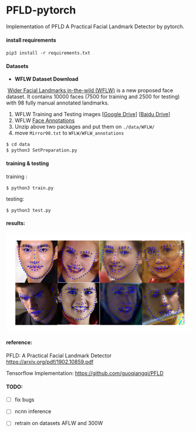 # PFLD-pytorch

Implementation of  PFLD A Practical Facial Landmark Detector by pytorch.

#### install requirements

~~~shell
pip3 install -r requirements.txt
~~~

#### Datasets

- **WFLW Dataset Download**

​    [Wider Facial Landmarks in-the-wild (WFLW)](https://wywu.github.io/projects/LAB/WFLW.html) is a new proposed face dataset. It contains 10000 faces (7500 for training and 2500 for testing)  with 98 fully manual annotated landmarks.

1. WFLW Training and Testing images [[Google Drive](https://drive.google.com/file/d/1hzBd48JIdWTJSsATBEB_eFVvPL1bx6UC/view?usp=sharing)] [[Baidu Drive](https://pan.baidu.com/s/1paoOpusuyafHY154lqXYrA)]
2. WFLW  [Face Annotations](https://wywu.github.io/projects/LAB/support/WFLW_annotations.tar.gz)
3. Unzip above two packages and put them on `./data/WFLW/`
4. move `Mirror98.txt` to `WFLW/WFLW_annotations`

~~~shell
$ cd data 
$ python3 SetPreparation.py
~~~

#### training & testing

training :

~~~shell
$ python3 train.py
~~~

testing:

~~~shell
$ python3 test.py
~~~

#### results:

![](./results/example.png)

#### reference: 

 PFLD: A Practical Facial Landmark Detector https://arxiv.org/pdf/1902.10859.pdf

Tensorflow Implementation: https://github.com/guoqiangqi/PFLD

#### TODO:

- [ ] fix bugs

- [ ] ncnn inference

- [ ] retrain on datasets AFLW and 300W

